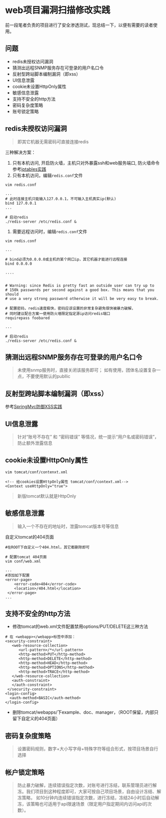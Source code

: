 web项目漏洞扫描修改实践
===

前一段笔者负责的项目进行了安全渗透测试，现总结一下，以便有需要的读者使用。

问题
---

* redis未授权访问漏洞
* 猜测出远程SNMP服务存在可登录的用户名口令
* 反射型跨站脚本编制漏洞（即xss）
* UI信息泄露
* cookie未设置HttpOnly属性
* 敏感信息泄露
* 支持不安全的http方法
* 密码复杂度策略
* 账号锁定策略

redis未授权访问漏洞
---

> 即其它机器无需密码可直接连接redis

三种解决方案：

1. 只有本机访问, 开启防火墙，主机只对外暴露ssh和web服务端口, 防火墙命令参考[iptables实践](https://github.com/yangc91/note/blob/master/linux/iptables%E5%AE%9E%E8%B7%B5.md)
1. 只有本机访问，编辑`redis.conf`文件
```
vim redis.conf

...
# 此时连接主机只能输入127.0.0.1，不可输入主机真实ip(默认)
bind 127.0.0.1
...

# 启动redis
./redis-server /etc/redis.conf &

```
1. 需要远程访问时，编辑`redis.conf`文件
```
vim redis.conf

...

# bind必须为0.0.0.0或主机的某个网口ip，其它机器才能进行远程连接
bind 0.0.0.0

....


# Warning: since Redis is pretty fast an outside user can try up to
# 150k passwords per second against a good box. This means that you should
# use a very strong password otherwise it will be very easy to break.

# 配置密码，redis速度极快，密码应该设置的非常复杂避免很快被暴力破解，
# 同时建议配合方案一使用防火墙限定指定源ip访问redis端口
requirepass foobared

...

# 启动redis
./redis-server /etc/redis.conf &

```

猜测出远程SNMP服务存在可登录的用户名口令
---

> 未使用snmp服务时，直接关闭该服务即可； 如有使用，团体名设置复杂一点，不要使用默认的publlic

反射型跨站脚本编制漏洞（即xss）
----

参考[SpringMvc防御XSS实践](https://github.com/yangc91/note/blob/master/java/SpringMvc%E9%98%B2%E5%BE%A1XSS%E5%AE%9E%E8%B7%B5.md)

UI信息泄露
---

> 针对“账号不存在” 和 “密码错误” 等情况，统一提示“用户名或密码错误”，防止额外泄露信息

cookie未设置HttpOnly属性
---

```
vim tomcat/conf/contenxt.xml

<!-- 给cookies设置HttpOnly属性 tomcat/conf/context.xml-->
<Context useHttpOnly="true">

```
> 新版tomcat默认就是HttpOnly

敏感信息泄露
---

> 输入一个不存在的地址时，泄露tomcat版本号等信息

自定义tomcat的404页面

```
#在ROOT下自定义一个404.html，其它都删除即可

# 配置tomcat 404页面
vim conf/web.xml

...
#添加如下配置
<error-page>
    <error-code>404</error-code>
    <location>/404.html</location>
 </error-page>
...

```

支持不安全的http方法
---

* 修改tomcat的web.xml文件配置禁用options/PUT/DELETE这三种方法
```
# 在 <webapp></webapp>标签中添加：
<security-constraint>
   <web-resource-collection>
      <url-pattern>/*</url-pattern>
      <http-method>PUT</http-method>
      <http-method>DELETE</http-method>
      <http-method>HEAD</http-method>
      <http-method>OPTIONS</http-method>
      <http-method>TRACE</http-method>
   </web-resource-collection>
   <auth-constraint>
   </auth-constraint>
 </security-constraint>
<login-config>
  <auth-method>BASIC</auth-method>
</login-config>
```
* 删除tomcat/webapps/下example、doc、manager，（ROOT保留，内部只留下自定义的404页面）

密码复杂度策略
---

> 设置密码规则，数字+大小写字母+特殊字符等组合形式，按项目场景自行选择

帐户锁定策略
---

> 防止暴力破解，连续错误指定次数，对账号进行冻结，联系管理员进行解冻。我们项目到这种程度即可，大家可按自己项目场景，自由设计冻结、解冻策略，
如10分钟内连续错误指定次数，进行冻结，冻结24小时后自动解冻，该策略也可适用于api限速场景（限定用户指定期间内访问api的次数）。












